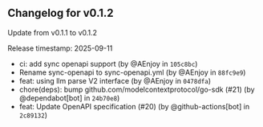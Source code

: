 ## Changelog for v0.1.2

Update from v0.1.1 to v0.1.2

Release timestamp: 2025-09-11

- ci: add sync openapi support (by @AEnjoy in `105c8bc`) 
- Rename sync-openapi to sync-openapi.yml (by @AEnjoy in `88fc9e9`) 
- feat: using llm parse V2 interface (by @AEnjoy in `0478dfa`) 
- chore(deps): bump github.com/modelcontextprotocol/go-sdk (#21) (by @dependabot[bot] in `24b70e8`) 
- feat: Update OpenAPI specification (#20) (by @github-actions[bot] in `2c89132`) 
